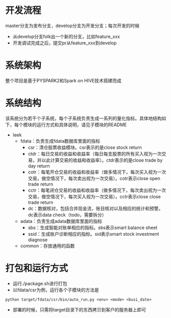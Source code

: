 # 开发流程

master分支为发布分支，develop分支为开发分支；每次开发的时候

* 从develop分支folk出一个新的分支，比如feature_xxx
* 开发调试完成之后，提交pr从feature_xxx到develop

# 系统架构

整个项目是基于PYSPARK2和Spark on HIVE技术搭建而成

# 系统结构

该系统分为若干个子系统，每个子系统负责生成一系列的量化指标。具体地结构如下，每个模块的运行方式和具体说明，请见子模块的README

* leek
	* fdata：负责生成fdata数据库里面的指标
		* csr：清仓股票收益模块。csr表示的是close stock return
		* ctdr：每日交易的收益和收益率（每日每支股票的所有买入视为一次交易，并以此计算交易的收益和收益率）。ctdr表示的是close trade by day return
		* cotr：每笔开仓交易的收益和收益率（做多情况下，每次买入视为一次交易，做空情况下，每次卖出视为一次交易）。cotr表示close open trade return
		* cctr：每笔闭仓交易的收益和收益率（做多情况下，每次卖出视为一次交易，做空情况下，每次买入视为一次交易）。cctr表示close close trade return
		* dc：数据核对，包括合并现金流，账目核对以及相应的统计和预警。dc表示data check（todo，需要拆分）
	* adata：负责生成adata数据库里面的指标
		* sbs：生成智能对账单相应的指标。sbs表示smart balance sheet
		* ssid：生成账户诊断相应的指标。sid表示smart stock investment diagnose
	* common：存放通用的函数

# 打包和运行方式

* 运行./package.sh进行打包
* 以fdata/csr为例，运行各个子模块的方法是

```
python target/fdata/csr/bin/auto_run.py <env> <mode> <busi_date>
```
* 部署的时候，只需将target目录下的东西拷贝到客户的服务器上即可